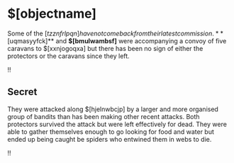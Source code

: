 # $[objectname]

Some of the $[tzznfrlpqn] have not come back from their latest commission. **$[uqmasyyfck]** and **$[bmulwambsf]** were accompanying a convoy of five caravans to $[xxnjogoqxa] but there has been no sign of either the protectors or the caravans since they left.

!!

## Secret

They were attacked along $[hjelnwbcjp] by a larger and more organised group of bandits than has been making other recent attacks. Both protectors survived the attack but were left effectively for dead. They were able to gather themselves enough to go looking for food and water but ended up being caught be spiders who entwined them in webs to die.

!!